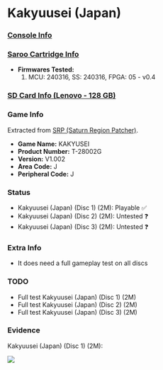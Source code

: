 # Kakyuusei (Japan)

### [Console Info](../../../../../Info/Consoles/VA13/README.md)

### [Saroo Cartridge Info](../../../../../Info/Cartridges/RetroGameParadiseStore/1.32F/README.md)

- <b>Firmwares Tested:</b>
  1. MCU: 240316, SS: 240316, FPGA: 05 - v0.4

### [SD Card Info (Lenovo - 128 GB)](../../../../../Info/SdCards/Lenovo/128GB/fat32/README.md)

### Game Info

Extracted from [SRP (Saturn Region Patcher)](https://segaxtreme.net/resources/saturn-region-patcher.81/download).

- <b>Game Name:</b> KAKYUSEI
- <b>Product Number:</b> T-28002G
- <b>Version:</b> V1.002
- <b>Area Code:</b> J
- <b>Peripheral Code:</b> J

### Status

- Kakyuusei (Japan) (Disc 1) (2M): Playable :white_check_mark:
- Kakyuusei (Japan) (Disc 2) (2M): Untested :question:
- Kakyuusei (Japan) (Disc 3) (2M): Untested :question:

### Extra Info

- It does need a full gameplay test on all discs

### TODO

- Full test Kakyuusei (Japan) (Disc 1) (2M)
- Full test Kakyuusei (Japan) (Disc 2) (2M)
- Full test Kakyuusei (Japan) (Disc 3) (2M)

### Evidence

Kakyuusei (Japan) (Disc 1) (2M):

[![](https://img.youtube.com/vi/m4ZoMw89y7c/0.jpg)](https://www.youtube.com/watch?v=m4ZoMw89y7c)
